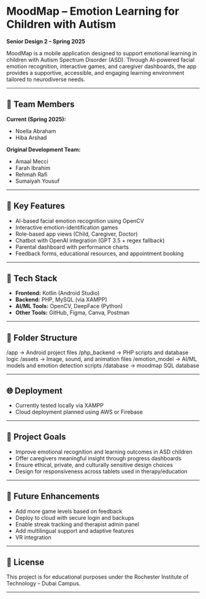# MoodMap – Emotion Learning for Children with Autism  
**Senior Design 2 – Spring 2025**

MoodMap is a mobile application designed to support emotional learning in children with Autism Spectrum Disorder (ASD). Through AI-powered facial emotion recognition, interactive games, and caregiver dashboards, the app provides a supportive, accessible, and engaging learning environment tailored to neurodiverse needs.

---

## 👥 Team Members

**Current (Spring 2025):**  
- Noella Abraham  
- Hiba Arshad

**Original Development Team:**  
- Amaal Mecci  
- Farah Ibrahim  
- Rehmah Rafi  
- Sumaiyah Yousuf

---

## 📱 Key Features

- AI-based facial emotion recognition using OpenCV  
- Interactive emotion-identification games  
- Role-based app views (Child, Caregiver, Doctor)  
- Chatbot with OpenAI integration (GPT 3.5 + regex fallback)  
- Parental dashboard with performance charts  
- Feedback forms, educational resources, and appointment booking

---

## 🧱 Tech Stack

- **Frontend:** Kotlin (Android Studio)  
- **Backend:** PHP, MySQL (via XAMPP)  
- **AI/ML Tools:** OpenCV, DeepFace (Python)  
- **Other Tools:** GitHub, Figma, Canva, Postman

---

## 📂 Folder Structure
/app → Android project files
/php_backend → PHP scripts and database logic
/assets → Image, sound, and animation files
/emotion_model → AI/ML models and emotion detection scripts
/database → moodmap SQL database 

---

## 🌐 Deployment

- Currently tested locally via XAMPP  
- Cloud deployment planned using AWS or Firebase  

---

## 📝 Project Goals

- Improve emotional recognition and learning outcomes in ASD children  
- Offer caregivers meaningful insight through progress dashboards  
- Ensure ethical, private, and culturally sensitive design choices  
- Design for responsiveness across tablets used in therapy/education

---

## 🚀 Future Enhancements

- Add more game levels based on feedback  
- Deploy to cloud with secure login and backups  
- Enable streak tracking and therapist admin panel  
- Add multilingual support and adaptive features
- VR integration

---

## 🔖 License  
This project is for educational purposes under the Rochester Institute of Technology – Dubai Campus.

---

